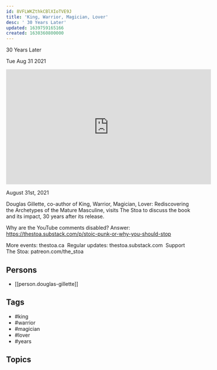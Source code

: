 ```yaml
---
id: 8VFLWKZthkCBlXIoTVE9J
title: 'King, Warrior, Magician, Lover'
desc: ' 30 Years Later'
updated: 1639759165166
created: 1630360800000
---
```



 30 Years Later

Tue Aug 31 2021

<iframe width="560" height="315" src="https://www.youtube.com/embed/GWS6-JTYFXg" title="King, Warrior, Magician, Lover: 30 Years Later w/ Douglas Gillette" frameborder="0" allow="accelerometer; autoplay; clipboard-write; encrypted-media; gyroscope; picture-in-picture" allowfullscreen ></iframe>

August 31st, 2021

Douglas Gillette, co-author of King, Warrior, Magician, Lover: Rediscovering the Archetypes of the Mature Masculine, visits The Stoa to discuss the book and its impact, 30 years after its release.

Why are the YouTube comments disabled? Answer: https://thestoa.substack.com/p/stoic-punk-or-why-you-should-stop

More events: thestoa.ca 
Regular updates: thestoa.substack.com 
Support The Stoa: patreon.com/the_stoa

## Persons

- [[person.douglas-gillette]]

## Tags

- #king
- #warrior
- #magician
- #lover
- #years

## Topics



